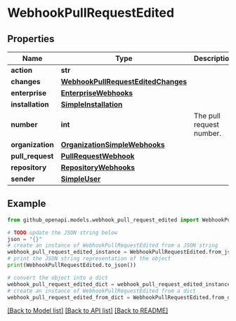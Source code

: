 # WebhookPullRequestEdited


## Properties

Name | Type | Description | Notes
------------ | ------------- | ------------- | -------------
**action** | **str** |  | 
**changes** | [**WebhookPullRequestEditedChanges**](WebhookPullRequestEditedChanges.md) |  | 
**enterprise** | [**EnterpriseWebhooks**](EnterpriseWebhooks.md) |  | [optional] 
**installation** | [**SimpleInstallation**](SimpleInstallation.md) |  | [optional] 
**number** | **int** | The pull request number. | 
**organization** | [**OrganizationSimpleWebhooks**](OrganizationSimpleWebhooks.md) |  | [optional] 
**pull_request** | [**PullRequestWebhook**](PullRequestWebhook.md) |  | 
**repository** | [**RepositoryWebhooks**](RepositoryWebhooks.md) |  | 
**sender** | [**SimpleUser**](SimpleUser.md) |  | [optional] 

## Example

```python
from github_openapi.models.webhook_pull_request_edited import WebhookPullRequestEdited

# TODO update the JSON string below
json = "{}"
# create an instance of WebhookPullRequestEdited from a JSON string
webhook_pull_request_edited_instance = WebhookPullRequestEdited.from_json(json)
# print the JSON string representation of the object
print(WebhookPullRequestEdited.to_json())

# convert the object into a dict
webhook_pull_request_edited_dict = webhook_pull_request_edited_instance.to_dict()
# create an instance of WebhookPullRequestEdited from a dict
webhook_pull_request_edited_from_dict = WebhookPullRequestEdited.from_dict(webhook_pull_request_edited_dict)
```
[[Back to Model list]](../README.md#documentation-for-models) [[Back to API list]](../README.md#documentation-for-api-endpoints) [[Back to README]](../README.md)


